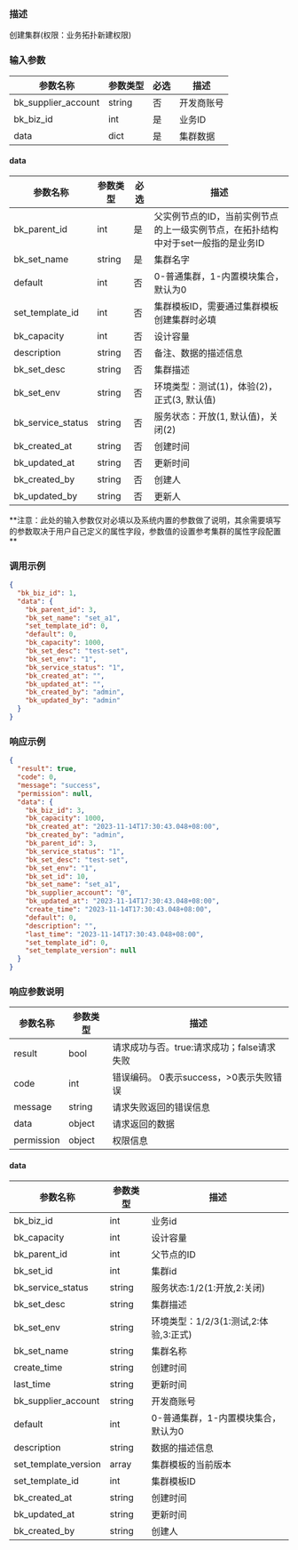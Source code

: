 ### 描述

创建集群(权限：业务拓扑新建权限)

### 输入参数

| 参数名称                | 参数类型   | 必选 | 描述    |
|---------------------|--------|----|-------|
| bk_supplier_account | string | 否  | 开发商账号 |
| bk_biz_id           | int    | 是  | 业务ID  |
| data                | dict   | 是  | 集群数据  |

#### data

| 参数名称              | 参数类型   | 必选 | 描述                                           |
|-------------------|--------|----|----------------------------------------------|
| bk_parent_id      | int    | 是  | 父实例节点的ID，当前实例节点的上一级实例节点，在拓扑结构中对于set一般指的是业务ID |
| bk_set_name       | string | 是  | 集群名字                                         |
| default           | int    | 否  | 0-普通集群，1-内置模块集合，默认为0                         |
| set_template_id   | int    | 否  | 集群模板ID，需要通过集群模板创建集群时必填                       |
| bk_capacity       | int    | 否  | 设计容量                                         |
| description       | string | 否  | 备注、数据的描述信息                                   |
| bk_set_desc       | string | 否  | 集群描述                                         |
| bk_set_env        | string | 否  | 环境类型：测试(1)，体验(2)，正式(3, 默认值)                  |
| bk_service_status | string | 否  | 服务状态：开放(1, 默认值)，关闭(2)                        |
| bk_created_at     | string | 否  | 创建时间                                         |
| bk_updated_at     | string | 否  | 更新时间                                         |
| bk_created_by     | string | 否  | 创建人                                          |
| bk_updated_by     | string | 否  | 更新人                                          |

**注意：此处的输入参数仅对必填以及系统内置的参数做了说明，其余需要填写的参数取决于用户自己定义的属性字段，参数值的设置参考集群的属性字段配置
**

### 调用示例

```json
{
  "bk_biz_id": 1,
  "data": {
    "bk_parent_id": 3,
    "bk_set_name": "set_a1",
    "set_template_id": 0,
    "default": 0,
    "bk_capacity": 1000,
    "bk_set_desc": "test-set",
    "bk_set_env": "1",
    "bk_service_status": "1",
    "bk_created_at": "",
    "bk_updated_at": "",
    "bk_created_by": "admin",
    "bk_updated_by": "admin"
  }
}
```

### 响应示例

```json
{
  "result": true,
  "code": 0,
  "message": "success",
  "permission": null,
  "data": {
    "bk_biz_id": 3,
    "bk_capacity": 1000,
    "bk_created_at": "2023-11-14T17:30:43.048+08:00",
    "bk_created_by": "admin",
    "bk_parent_id": 3,
    "bk_service_status": "1",
    "bk_set_desc": "test-set",
    "bk_set_env": "1",
    "bk_set_id": 10,
    "bk_set_name": "set_a1",
    "bk_supplier_account": "0",
    "bk_updated_at": "2023-11-14T17:30:43.048+08:00",
    "create_time": "2023-11-14T17:30:43.048+08:00",
    "default": 0,
    "description": "",
    "last_time": "2023-11-14T17:30:43.048+08:00",
    "set_template_id": 0,
    "set_template_version": null
  }
}
```

### 响应参数说明

| 参数名称       | 参数类型   | 描述                         |
|------------|--------|----------------------------|
| result     | bool   | 请求成功与否。true:请求成功；false请求失败 |
| code       | int    | 错误编码。 0表示success，>0表示失败错误  |
| message    | string | 请求失败返回的错误信息                |
| data       | object | 请求返回的数据                    |
| permission | object | 权限信息                       |

#### data

| 参数名称                 | 参数类型   | 描述                         |
|----------------------|--------|----------------------------|
| bk_biz_id            | int    | 业务id                       |
| bk_capacity          | int    | 设计容量                       |
| bk_parent_id         | int    | 父节点的ID                     |
| bk_set_id            | int    | 集群id                       |
| bk_service_status    | string | 服务状态:1/2(1:开放,2:关闭)        |
| bk_set_desc          | string | 集群描述                       |
| bk_set_env           | string | 环境类型：1/2/3(1:测试,2:体验,3:正式) |
| bk_set_name          | string | 集群名称                       |
| create_time          | string | 创建时间                       |
| last_time            | string | 更新时间                       |
| bk_supplier_account  | string | 开发商账号                      |
| default              | int    | 0-普通集群，1-内置模块集合，默认为0       |
| description          | string | 数据的描述信息                    |
| set_template_version | array  | 集群模板的当前版本                  |
| set_template_id      | int    | 集群模板ID                     |
| bk_created_at        | string | 创建时间                       |
| bk_updated_at        | string | 更新时间                       |
| bk_created_by        | string | 创建人                        |
